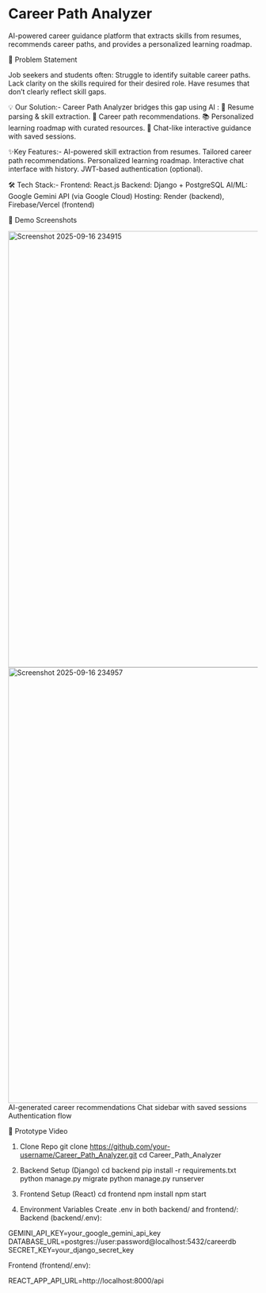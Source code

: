 # Career Path Analyzer #
AI-powered career guidance platform that extracts skills from resumes, recommends career paths, and provides a personalized learning roadmap.

📌 Problem Statement

Job seekers and students often:
Struggle to identify suitable career paths.
Lack clarity on the skills required for their desired role.
Have resumes that don’t clearly reflect skill gaps.


💡 Our Solution:-
Career Path Analyzer bridges this gap using AI :
📄 Resume parsing & skill extraction.
🧭 Career path recommendations.
📚 Personalized learning roadmap with curated resources.
💬 Chat-like interactive guidance with saved sessions.

✨Key Features:-
AI-powered skill extraction from resumes.
Tailored career path recommendations.
Personalized learning roadmap.
Interactive chat interface with history.
JWT-based authentication (optional).

🛠️ Tech Stack:-
Frontend: React.js
Backend: Django + PostgreSQL
AI/ML: Google Gemini API (via Google Cloud)
Hosting: Render (backend), Firebase/Vercel (frontend)



📸 Demo Screenshots

<img width="1892" height="881" alt="Screenshot 2025-09-16 234915" src="https://github.com/user-attachments/assets/6a3e7150-92f6-4bf7-b64a-f0625765935f" />

<img width="1881" height="880" alt="Screenshot 2025-09-16 234957" src="https://github.com/user-attachments/assets/dca7ddde-b173-478d-b463-d9b6ed174bd1" />
AI-generated career recommendations
Chat sidebar with saved sessions
Authentication flow

🎥 Prototype Video


1. Clone Repo
git clone https://github.com/your-username/Career_Path_Analyzer.git
cd Career_Path_Analyzer

2. Backend Setup (Django)
cd backend
pip install -r requirements.txt
python manage.py migrate
python manage.py runserver

3. Frontend Setup (React)
cd frontend
npm install
npm start


4. Environment Variables
Create .env in both backend/ and frontend/:
Backend (backend/.env):

GEMINI_API_KEY=your_google_gemini_api_key
DATABASE_URL=postgres://user:password@localhost:5432/careerdb
SECRET_KEY=your_django_secret_key

Frontend (frontend/.env):

REACT_APP_API_URL=http://localhost:8000/api


